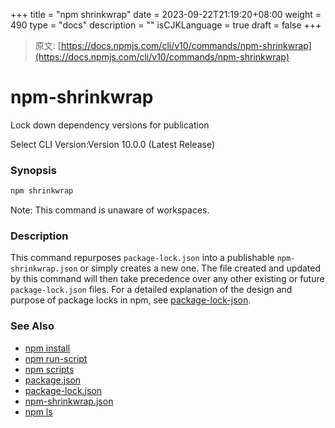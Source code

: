 +++
title = "npm shrinkwrap"
date = 2023-09-22T21:19:20+08:00
weight = 490
type = "docs"
description = ""
isCJKLanguage = true
draft = false
+++

> 原文: [https://docs.npmjs.com/cli/v10/commands/npm-shrinkwrap](https://docs.npmjs.com/cli/v10/commands/npm-shrinkwrap)

# npm-shrinkwrap

Lock down dependency versions for publication

Select CLI Version:Version 10.0.0 (Latest Release)

### Synopsis



```bash
npm shrinkwrap
```

Note: This command is unaware of workspaces.

### Description

This command repurposes `package-lock.json` into a publishable `npm-shrinkwrap.json` or simply creates a new one. The file created and updated by this command will then take precedence over any other existing or future `package-lock.json` files. For a detailed explanation of the design and purpose of package locks in npm, see [package-lock-json](https://docs.npmjs.com/cli/v10/configuring-npm/package-lock-json).

### See Also

- [npm install](https://docs.npmjs.com/cli/v10/commands/npm-install)
- [npm run-script](https://docs.npmjs.com/cli/v10/commands/npm-run-script)
- [npm scripts](https://docs.npmjs.com/cli/v10/using-npm/scripts)
- [package.json](https://docs.npmjs.com/cli/v10/configuring-npm/package-json)
- [package-lock.json](https://docs.npmjs.com/cli/v10/configuring-npm/package-lock-json)
- [npm-shrinkwrap.json](https://docs.npmjs.com/cli/v10/configuring-npm/npm-shrinkwrap-json)
- [npm ls](https://docs.npmjs.com/cli/v10/commands/npm-ls)
